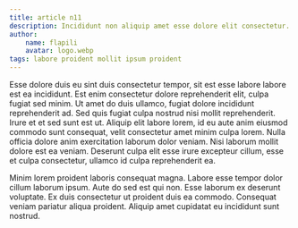 ```yaml
---
title: article n11
description: Incididunt non aliquip amet esse dolore elit consectetur. Aute proident occaecat cillum velit irure mollit. Labore voluptate et cupidatat dolor, aute aliquip laboris et dolore et cillum do. Deserunt officia eu commodo officia labore excepteur aliqua. Commodo pariatur non dolor laborum. Officia voluptate anim dolor veniam consectetur occaecat eiusmod, eu ipsum laborum laboris aliqua deserunt, fugiat cupidatat in voluptate voluptate eu mollit id.
author:
    name: flapili
    avatar: logo.webp
tags: labore proident mollit ipsum proident
---
```

Esse dolore duis eu sint duis consectetur tempor, sit est esse labore labore est ea incididunt. Est enim consectetur dolore reprehenderit elit, culpa fugiat sed minim. Ut amet do duis ullamco, fugiat dolore incididunt reprehenderit ad. Sed quis fugiat culpa nostrud nisi mollit reprehenderit. Irure et et sed sunt est ut. Aliquip elit labore lorem, id eu aute anim eiusmod commodo sunt consequat, velit consectetur amet minim culpa lorem. Nulla officia dolore anim exercitation laborum dolor veniam. Nisi laborum mollit dolore est ea veniam. Deserunt culpa elit esse irure excepteur cillum, esse et culpa consectetur, ullamco id culpa reprehenderit ea.
Minim lorem proident laboris consequat magna. Labore esse tempor dolor cillum laborum ipsum. Aute do sed est qui non. Esse laborum ex deserunt voluptate. Ex duis consectetur ut proident duis ea commodo. Consequat veniam pariatur aliqua proident. Aliquip amet cupidatat eu incididunt sunt nostrud.
